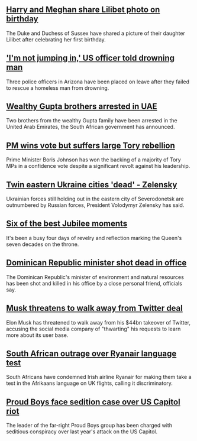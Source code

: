 ## [Harry and Meghan share Lilibet photo on birthday](https://www.bbc.com/news/uk-61711164)
The Duke and Duchess of Sussex have shared a picture of their daughter Lilibet after celebrating her first birthday. 
## ['I'm not jumping in,' US officer told drowning man](https://www.bbc.com/news/world-us-canada-61712871)
Three police officers in Arizona have been placed on leave after they failed to rescue a homeless man from drowning.
## [Wealthy Gupta brothers arrested in UAE](https://www.bbc.com/news/world-africa-61713832)
Two brothers from the wealthy Gupta family have been arrested in the United Arab Emirates, the South African government has announced.
## [PM wins vote but suffers large Tory rebellion](https://www.bbc.com/news/uk-politics-61709441)
Prime Minister Boris Johnson has won the backing of a majority of Tory MPs in a confidence vote despite a significant revolt against his leadership.
## [Twin eastern Ukraine cities 'dead' - Zelensky](https://www.bbc.com/news/world-europe-61711028)
Ukrainian forces still holding out in the eastern city of Severodonetsk are outnumbered by Russian forces, President Volodymyr Zelensky has said.
## [Six of the best Jubilee moments](https://www.bbc.com/news/entertainment-arts-61695085)
It's been a busy four days of revelry and reflection marking the Queen's seven decades on the throne.
## [Dominican Republic minister shot dead in office](https://www.bbc.com/news/world-latin-america-61712872)
The Dominican Republic's minister of environment and natural resources has been shot and killed in his office by a close personal friend, officials say.
## [Musk threatens to walk away from Twitter deal](https://www.bbc.com/news/business-61709782)
Elon Musk has threatened to walk away from his $44bn takeover of Twitter, accusing the social media company of "thwarting" his requests to learn more about its user base.
## [South African outrage over Ryanair language test](https://www.bbc.com/news/world-africa-61703174)
South Africans have condemned Irish airline Ryanair for making them take a test in the Afrikaans language on UK flights, calling it discriminatory.
## [Proud Boys face sedition case over US Capitol riot](https://www.bbc.com/news/world-us-canada-61712873)
The leader of the far-right Proud Boys group has been charged with seditious conspiracy over last year's attack on the US Capitol.
